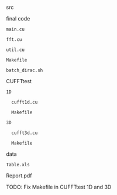 src

  final code

    main.cu

    fft.cu

    util.cu

    Makefile

    batch_dirac.sh

  CUFFTtest

    1D

      cufft1d.cu

      Makefile

    3D

      cufft3d.cu

      Makefile

data

	Table.xls

Report.pdf


TODO:
Fix Makefile in CUFFTtest 1D and 3D
